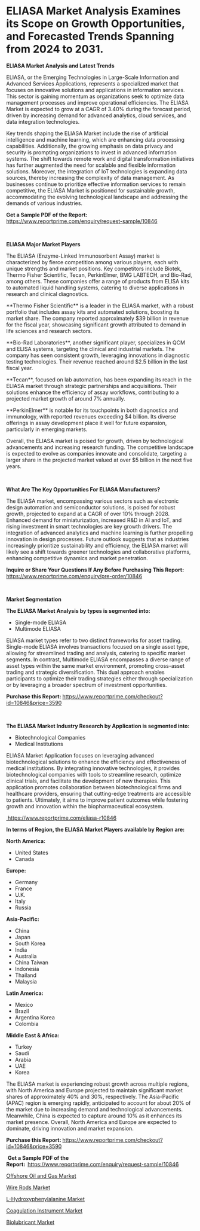 <p><h1>ELIASA Market Analysis Examines its Scope on Growth Opportunities, and Forecasted Trends Spanning from 2024 to 2031.</h1></p><p><strong>ELIASA Market Analysis and Latest Trends</strong></p>
<p><p>ELIASA, or the Emerging Technologies in Large-Scale Information and Advanced Services Applications, represents a specialized market that focuses on innovative solutions and applications in information services. This sector is gaining momentum as organizations seek to optimize data management processes and improve operational efficiencies. The ELIASA Market is expected to grow at a CAGR of 3.40% during the forecast period, driven by increasing demand for advanced analytics, cloud services, and data integration technologies.</p><p>Key trends shaping the ELIASA Market include the rise of artificial intelligence and machine learning, which are enhancing data processing capabilities. Additionally, the growing emphasis on data privacy and security is prompting organizations to invest in advanced information systems. The shift towards remote work and digital transformation initiatives has further augmented the need for scalable and flexible information solutions. Moreover, the integration of IoT technologies is expanding data sources, thereby increasing the complexity of data management. As businesses continue to prioritize effective information services to remain competitive, the ELIASA Market is positioned for sustainable growth, accommodating the evolving technological landscape and addressing the demands of various industries.</p></p>
<p><strong>Get a Sample PDF of the Report:&nbsp;</strong> <a href="https://www.reportprime.com/enquiry/request-sample/10846">https://www.reportprime.com/enquiry/request-sample/10846</a></p>
<p>&nbsp;</p>
<p><strong>ELIASA Major Market Players</strong></p>
<p><p>The ELIASA (Enzyme-Linked Immunosorbent Assay) market is characterized by fierce competition among various players, each with unique strengths and market positions. Key competitors include Biotek, Thermo Fisher Scientific, Tecan, PerkinElmer, BMG LABTECH, and Bio-Rad, among others. These companies offer a range of products from ELISA kits to automated liquid handling systems, catering to diverse applications in research and clinical diagnostics.</p><p>**Thermo Fisher Scientific** is a leader in the ELIASA market, with a robust portfolio that includes assay kits and automated solutions, boosting its market share. The company reported approximately $39 billion in revenue for the fiscal year, showcasing significant growth attributed to demand in life sciences and research sectors.</p><p>**Bio-Rad Laboratories**, another significant player, specializes in QCM and ELISA systems, targeting the clinical and industrial markets. The company has seen consistent growth, leveraging innovations in diagnostic testing technologies. Their revenue reached around $2.5 billion in the last fiscal year.</p><p>**Tecan**, focused on lab automation, has been expanding its reach in the ELIASA market through strategic partnerships and acquisitions. Their solutions enhance the efficiency of assay workflows, contributing to a projected market growth of around 7% annually.</p><p>**PerkinElmer** is notable for its touchpoints in both diagnostics and immunology, with reported revenues exceeding $4 billion. Its diverse offerings in assay development place it well for future expansion, particularly in emerging markets.</p><p>Overall, the ELIASA market is poised for growth, driven by technological advancements and increasing research funding. The competitive landscape is expected to evolve as companies innovate and consolidate, targeting a larger share in the projected market valued at over $5 billion in the next five years.</p></p>
<p>&nbsp;</p>
<p><strong>What Are The Key Opportunities For ELIASA Manufacturers?</strong></p>
<p><p>The ELIASA market, encompassing various sectors such as electronic design automation and semiconductor solutions, is poised for robust growth, projected to expand at a CAGR of over 10% through 2028. Enhanced demand for miniaturization, increased R&D in AI and IoT, and rising investment in smart technologies are key growth drivers. The integration of advanced analytics and machine learning is further propelling innovation in design processes. Future outlook suggests that as industries increasingly prioritize sustainability and efficiency, the ELIASA market will likely see a shift towards greener technologies and collaborative platforms, enhancing competitive dynamics and market penetration.</p></p>
<p><strong>Inquire or Share Your Questions If Any Before Purchasing This Report:</strong> <a href="https://www.reportprime.com/enquiry/pre-order/10846">https://www.reportprime.com/enquiry/pre-order/10846</a></p>
<p>&nbsp;</p>
<p><strong>Market Segmentation</strong></p>
<p><strong>The ELIASA Market Analysis by types is segmented into:</strong></p>
<p><ul><li>Single-mode ELIASA</li><li>Multimode ELIASA</li></ul></p>
<p><p>ELIASA market types refer to two distinct frameworks for asset trading. Single-mode ELIASA involves transactions focused on a single asset type, allowing for streamlined trading and analysis, catering to specific market segments. In contrast, Multimode ELIASA encompasses a diverse range of asset types within the same market environment, promoting cross-asset trading and strategic diversification. This dual approach enables participants to optimize their trading strategies either through specialization or by leveraging a broader spectrum of investment opportunities.</p></p>
<p><strong>Purchase this Report:&nbsp;</strong><a href="https://www.reportprime.com/checkout?id=10846&price=3590">https://www.reportprime.com/checkout?id=10846&price=3590</a></p>
<p>&nbsp;</p>
<p><strong>The ELIASA Market Industry Research by Application is segmented into:</strong></p>
<p><ul><li>Biotechnological Companies</li><li>Medical Institutions</li></ul></p>
<p><p>ELIASA Market Application focuses on leveraging advanced biotechnological solutions to enhance the efficiency and effectiveness of medical institutions. By integrating innovative technologies, it provides biotechnological companies with tools to streamline research, optimize clinical trials, and facilitate the development of new therapies. This application promotes collaboration between biotechnological firms and healthcare providers, ensuring that cutting-edge treatments are accessible to patients. Ultimately, it aims to improve patient outcomes while fostering growth and innovation within the biopharmaceutical ecosystem.</p></p>
<p><a href="https://www.reportprime.com/eliasa-r10846">&nbsp;https://www.reportprime.com/eliasa-r10846</a></p>
<p><strong>In terms of Region, the ELIASA Market Players available by Region are:</strong></p>
<p>
    <p> <strong> North America: </strong>
        <ul>
            <li>United States</li>
            <li>Canada</li>
        </ul>
        </p> 
    <p> <strong> Europe: </strong>
        <ul>
            <li>Germany</li>
            <li>France</li>
            <li>U.K.</li>
            <li>Italy</li>
            <li>Russia</li>
        </ul>
        </p> 
    <p> <strong> Asia-Pacific: </strong>
        <ul>
            <li>China</li>
            <li>Japan</li>
            <li>South Korea</li>
            <li>India</li>
            <li>Australia</li>
            <li>China Taiwan</li>
            <li>Indonesia</li>
            <li>Thailand</li>
            <li>Malaysia</li>
        </ul>
        </p> 
    <p> <strong> Latin America: </strong>
        <ul>
            <li>Mexico</li>
            <li>Brazil</li>
            <li>Argentina Korea</li>
            <li>Colombia</li>
        </ul>
        </p> 
    <p> <strong> Middle East & Africa: </strong>
        <ul>
            <li>Turkey</li>
            <li>Saudi</li>
            <li>Arabia</li>
            <li>UAE</li>
            <li>Korea</li>
        </ul>
    </p>
    </p>
<p><p>The ELIASA market is experiencing robust growth across multiple regions, with North America and Europe projected to maintain significant market shares of approximately 40% and 30%, respectively. The Asia-Pacific (APAC) region is emerging rapidly, anticipated to account for about 20% of the market due to increasing demand and technological advancements. Meanwhile, China is expected to capture around 10% as it enhances its market presence. Overall, North America and Europe are expected to dominate, driving innovation and market expansion.</p></p>
<p><strong>Purchase this Report: </strong><a href="https://www.reportprime.com/checkout?id=10846&price=3590">https://www.reportprime.com/checkout?id=10846&price=3590</a></p>
<p>&nbsp;<strong>Get a Sample PDF of the Report:&nbsp;&nbsp;</strong><a href="https://www.reportprime.com/enquiry/request-sample/10846">https://www.reportprime.com/enquiry/request-sample/10846</a></p>
<p><strong></strong></p>
<p><p><a href="https://issuu.com/reportprime-2/docs/offshore-oil-and-gas-market-size-20_f1a56a62da8735">Offshore Oil and Gas Market</a></p><p><a href="https://www.linkedin.com/pulse/global-wire-rods-market-sector-types-applications-player-6mude?trackingId=6UQKV2ksSKmTnlZASvCHtA%3D%3D">Wire Rods Market</a></p><p><a href="https://www.linkedin.com/pulse/booming-l-hydroxyphenylalanine-market-sector-analysis-growth-fpp8e?trackingId=zqbZTj%2FPQQKqfeOdwIuROQ%3D%3D">L-Hydroxyphenylalanine Market</a></p><p><a href="https://github.com/dringals/Market-Research-Report-List-5/blob/main/coagulation-instrument-market.md">Coagulation Instrument Market</a></p><p><a href="https://issuu.com/reportprime-2/docs/biolubricant-market-size-2030.pptx_d6f6524d57011a">Biolubricant Market</a></p></p>
